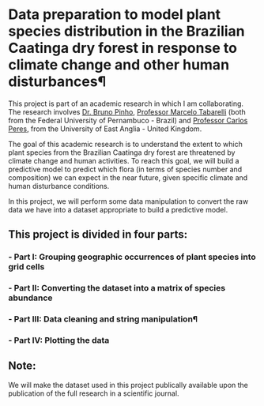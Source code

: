 # Data preparation to model plant species distribution in the Brazilian Caatinga dry forest in response to climate change and other human disturbances¶
This project is part of an academic research in which I am collaborating. The research involves [Dr. Bruno Pinho](https://www.researchgate.net/profile/Bruno_Pinho3), [Professor Marcelo Tabarelli](https://www.researchgate.net/profile/Marcelo_Tabarelli) (both from the Federal University of Pernambuco - Brazil) and [Professor Carlos Peres](https://www.researchgate.net/profile/Carlos_Peres), from the University of East Anglia - United Kingdom.

The goal of this academic research is to understand the extent to which plant species from the Brazilian Caatinga dry forest are threatened by climate change and human activities. To reach this goal, we will build a predictive model to predict which flora (in terms of species number and composition) we can expect in the near future, given specific climate and human disturbance conditions.

In this project, we will perform some data manipulation to convert the raw data we have into a dataset appropriate to build a predictive model. 

## This project is divided in four parts:

### - Part I: Grouping geographic occurrences of plant species into grid cells
### - Part II: Converting the dataset into a matrix of species abundance
### - Part III: Data cleaning and string manipulation¶
### - Part IV: Plotting the data
 

## Note:

We will make the dataset used in this project publically available upon the publication of the full research in a scientific journal.
